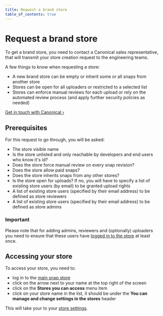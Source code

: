 ```yaml
---
title: Request a brand store
table_of_contents: true
---
```


# Request a brand store

To get a brand store, you need to contact a Canonical sales representative, that will transmit your store creation request to the engineering teams.

A few things to know when requesting a store:

* A new brand store can be empty or inherit some or all snaps from another store
* Stores can be open for all uploaders or restricted to a selected list
* Stores can enforce manual reviews for each upload or rely on the automated review process (and apply further security policies as needed)

[Get in touch with Canonical &rsaquo;](https://www.ubuntu.com/core/contact-us)

## Prerequisites

For this request to go through, you will be asked:

* The store visible name
* Is the store unlisted and only reachable by developers and end users who know it's id?
* Does the store force manual review on every snap revision?
* Does the store allow paid snaps?
* Does the store inherits snaps from any other stores?
* Is the store open for uploads? If no, you will have to specify a list of existing store users (by email) to be granted upload rights
* A list of existing store users (specified by their email address) to be defined as store reviewers
* A list of existing store users (specified by their email address) to be defined as store admins

### Important

Please note that for adding admins, reviewers and (optionally)
uploaders you need to ensure that these users have [logged in to the store](https://myapps.developer.ubuntu.com/) at least once.

## Accessing your store

To access your store, you need to:

* log in to the [main snap store](https://myapps.developer.ubuntu.com)
* click on the arrow next to your name at the top right of the screen
* click on the **Stores you can access** menu item
* click on your store name in the list, it should be under the **You can manage and change settings in the stores** header

This will take your to your [store settings](docs/settings.md).
